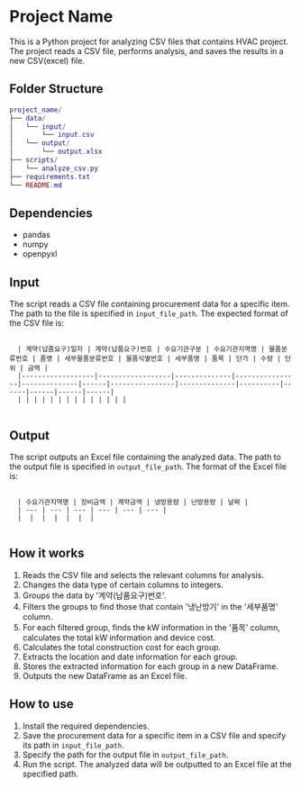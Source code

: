 Project Name
============

This is a Python project for analyzing CSV files that contains HVAC project. The project reads a CSV file, performs analysis, and saves the results in a new CSV(excel) file.

Folder Structure
----------------

```lua
project_name/
├── data/
│   └── input/
│       └── input.csv
│   └── output/
│       └── output.xlsx
├── scripts/
│   └── analyze_csv.py
├── requirements.txt
└── README.md
```

 Dependencies
 ------------

 * pandas
 * numpy
 * openpyxl

 Input
 -----

 The script reads a CSV file containing procurement data for a specific item. The path to the file is specified in `input_file_path`. The expected format of the CSV file is:
 
``` 
  
  | 계약(납품요구)일자 | 계약(납품요구)번호 | 수요기관구분 | 수요기관지역명 | 물품분류번호 | 품명 | 세부물품분류번호 | 물품식별번호 | 세부품명 | 품목 | 단가 | 수량 | 단위 | 금액 |
  |------------------|------------------|--------------|----------------|--------------|------|----------------|--------------|----------|------|------|------|------|
  | | | | | | | | | | | | | |
  
```

 Output
 ------

 The script outputs an Excel file containing the analyzed data. The path to the output file is specified in `output_file_path`. The format of the Excel file is:

 ```
   
   | 수요기관지역명 | 장비금액 | 계약금액 | 냉방용량 | 난방용량 | 날짜 |
   | --- | --- | --- | --- | --- | --- |
   |  |  |  |  |  |  |
   
 ```

 How it works
 ------------

 1. Reads the CSV file and selects the relevant columns for analysis.
 2. Changes the data type of certain columns to integers.
 3. Groups the data by '계약(납품요구)번호'.
 4. Filters the groups to find those that contain '냉난방기' in the '세부품명' column.
 5. For each filtered group, finds the kW information in the '품목' column, calculates the total kW information and device cost.
 6. Calculates the total construction cost for each group.
 7. Extracts the location and date information for each group.
 8. Stores the extracted information for each group in a new DataFrame.
 9. Outputs the new DataFrame as an Excel file.

 How to use
 ----------

 1. Install the required dependencies.
 2. Save the procurement data for a specific item in a CSV file and specify its path in `input_file_path`.
 3. Specify the path for the output file in `output_file_path`.
 4. Run the script. The analyzed data will be outputted to an Excel file at the specified path.

